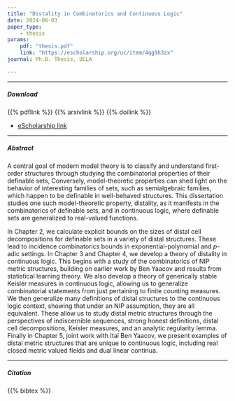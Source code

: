 ```yaml
---
title: "Distality in Combinatorics and Continuous Logic" 
date: 2024-06-03
paper_type:
    - thesis
params:
    pdf: "thesis.pdf"
    link: "https://escholarship.org/uc/item/4qg9h3zx"
journal: Ph.D. Thesis, UCLA

---
```


---

##### Download


{{% pdflink %}}
{{% arxivlink %}}
{{% doilink %}}
- [eScholarship link]("https://escholarship.org/uc/item/4qg9h3zx")

---

##### Abstract

A central goal of modern model theory is to classify and understand first-order structures through studying the combinatorial properties of their definable sets,
Conversely, model-theoretic properties can shed light on the behavior of interesting families of sets, such as semialgebraic families, which happen to be definable in well-behaved structures.
This dissertation studies one such model-theoretic property, distality, as it manifests in the combinatorics of definable sets,
and in continuous logic, where definable sets are generalized to real-valued functions.

In Chapter 2, we calculate explicit bounds on the sizes of distal cell decompositions for definable sets in a variety of distal structures.
These lead to incidence combinatorics bounds in exponential-polynomial and $p$-adic settings.
In Chapter 3 and Chapter 4, we develop a theory of distality in continuous logic.
This begins with a study of the combinatorics of NIP metric structures, building on earlier work by Ben Yaacov and results from statistical learning theory.
We also develop a theory of generically stable Keisler measures in continuous logic, allowing us to generalize combinatorial statements from just pertaining to finite counting measures.
We then generalize many definitions of distal structures to the continuous logic context, showing that under an NIP assumption, they are all equivalent.
These allow us to study distal metric structures through the perspectives of indiscernible sequences, strong honest definitions,
distal cell decompositions, Keisler measures, and an analytic regularity lemma.
Finally in Chapter 5, joint work with Itaï Ben Yaacov, we present examples of distal metric structures that are unique to continuous logic,
including real closed metric valued fields and dual linear continua.


---

##### Citation

{{% bibtex %}}